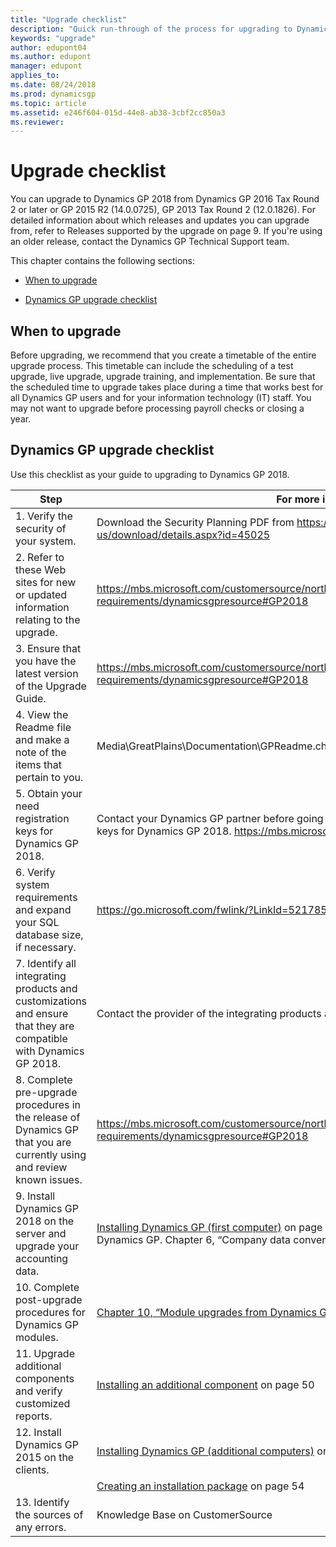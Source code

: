 ```yaml
---
title: "Upgrade checklist"
description: "Quick run-through of the process for upgrading to Dynamics GP."
keywords: "upgrade"
author: edupont04
ms.author: edupont
manager: edupont
applies_to: 
ms.date: 08/24/2018
ms.prod: dynamicsgp
ms.topic: article
ms.assetid: e246f604-015d-44e8-ab38-3cbf2cc850a3
ms.reviewer: 
---
```

# Upgrade checklist

You can upgrade to Dynamics GP 2018 from Dynamics GP 2016 Tax Round 2 or later or GP 2015 R2 (14.0.0725), GP 2013 Tax Round 2 (12.0.1826). For detailed information about which releases and updates you can upgrade from, refer to Releases supported by the upgrade on page 9. If you're using an older release, contact the Dynamics GP Technical Support team.

<span id="_Toc498615756" class="anchor"></span>

This chapter contains the following sections:

-   [When to upgrade](#when-to-upgrade)  

-   [Dynamics GP upgrade checklist](#microsoft-dynamics-gp-upgrade-checklist)  

## When to upgrade

Before upgrading, we recommend that you create a timetable of the entire upgrade process. This timetable can include the scheduling of a test upgrade, live upgrade, upgrade training, and implementation. Be sure that the scheduled time to upgrade takes place during a time that works best for all Dynamics GP users and for your information technology (IT) staff. You may not want to upgrade before processing payroll checks or closing a year.

## Dynamics GP upgrade checklist

Use this checklist as your guide to upgrading to Dynamics GP 2018.

| Step                                                                                                                             | For more information                                                                                                                                                                               |
|----------------------------------------------------------------------------------------------------------------------------------|----------------------------------------------------------------------------------------------------------------------------------------------------------------------------------------------------|
| 1. Verify the security of your system.                                                                                           | Download the Security Planning PDF from <https://www.microsoft.com/en-us/download/details.aspx?id=45025>                                                                                            |
| 2. Refer to these Web sites for new or updated information relating to the upgrade.                                              | <https://mbs.microsoft.com/customersource/northamerica/GP/learning/documentat20ion/system-requirements/dynamicsgpresource#GP2018>                                                                  |
| 3. Ensure that you have the latest version of the Upgrade Guide.                                                                 | <https://mbs.microsoft.com/customersource/northamerica/GP/learning/documentation/system-requirements/dynamicsgpresource#GP2018>                                                                    |
| 4. View the Readme file and make a note of the items that pertain to you.                                                        | Media\\GreatPlains\\Documentation\\GPReadme.chm                                                                                                                                                    |
| 5. Obtain your need registration keys for Dynamics GP 2018.                                                            | Contact your Dynamics GP partner before going to CustomerSource/My Account for registration keys for Dynamics GP 2018. <https://mbs.microsoft.com/customersource>              |
| 6. Verify system requirements and expand your SQL database size, if necessary.                                                   | <https://go.microsoft.com/fwlink/?LinkId=521785>                                                                                                                                                    |
| 7. Identify all integrating products and customizations and ensure that they are compatible with Dynamics GP 2018.     | Contact the provider of the integrating products and customizations.                                                                                                                               |
| 8. Complete pre-upgrade procedures in the release of Dynamics GP that you are currently using and review known issues. | <https://mbs.microsoft.com/customersource/northamerica/GP/learning/documentat20ion/system-requirements/dynamicsgpresource#GP2018>                                                                  |
| 9. Install Dynamics GP 2018 on the server and upgrade your accounting data.                                            | [Installing Dynamics GP (first computer)](#_Install_Microsoft_Dynamics) on page 31 Be sure to download the latest version of Dynamics GP. Chapter 6, “Company data conversion” |  
| 10. Complete post-upgrade procedures for Dynamics GP modules.                                                          | [Chapter 10, “Module upgrades from Dynamics GP 201](#_Module_upgrades_from)3”                                                                                                            |  
| 11. Upgrade additional components and verify customized reports.                                                                 | [Installing an additional component](#_Installing_an_additional) on page 50                                                                                                                        |  
| 12. Install Dynamics GP 2015 on the clients.                                                                           | [Installing Dynamics GP (additional computers)](#_Installing_Microsoft_Dynamics_1) on page 57
 |  |[Creating an installation package](#_Creating_an_installation) on page 54                                                                                                                           |  
| 13. Identify the sources of any errors.                                                                                          | Knowledge Base on CustomerSource                                                                                                                                                                   |


